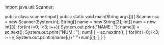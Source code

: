 import java.util.Scanner;

public class scannerInput{
	public static void main(String args[]){
		Scanner sc = new Scanner(System.in);
		String[] name = new String[3];
		int[] num = new int[3];
		for(int i=0; i<3; i++){
			System.out.print("NAME : ");
			name[i] = sc.next();
			System.out.print("NUM  : ");
			num[i] = sc.nextInt();
		}
		for(int i=0; i<3; i++){
			System.out.println(name[i]+" "+num[i]);
		}
	}
}
